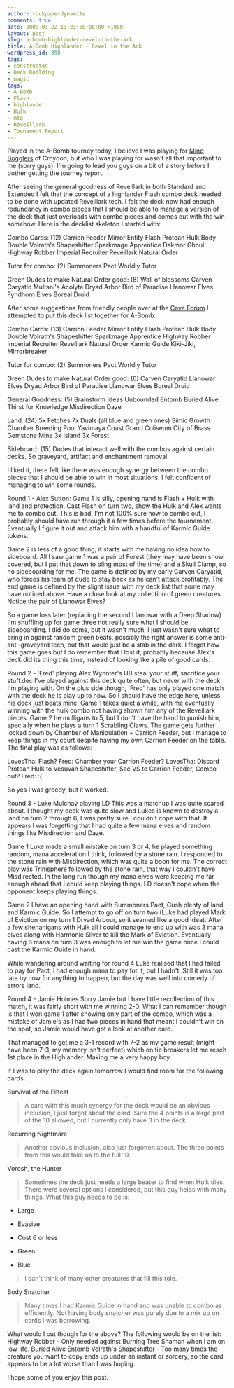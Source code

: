 ```yaml
---
author: rockpaperdynamite
comments: true
date: 2008-03-22 13:23:58+00:00 +1000
layout: post
slug: a-bomb-highlander-revel-in-the-ark
title: A-Bomb Highlander - Revel in the Ark
wordpress_id: 358
tags:
- constructed
- Deck Building
- magic
tags:
- A-Bomb
- Flash
- highlander
- Hulk
- mtg
- Reveillark
- Tounament Report
---
```


Played in the A-Bomb tourney today, I believe I was playing for [Mind Bogglers](http://www.mindbogglers.com.au/) of Croydon, but who I was playing for wasn't all that important to me (sorry guys). I'm going to lead you guys on a bit of a story before I bother getting the tourney report.

After seeing the general goodness of Reveillark in both Standard and Extended I felt that the concept of a highlander Flash combo deck needed to be done with updated Reveillark tech. I felt the deck now had enough redundancy in combo pieces that I should be able to manage a version of the deck that just overloads with combo pieces and comes out with the win somehow. Here is the decklist skeleton I started with:

Combo Cards: (12)
Carrion Feeder
Mirror Entity
Flash
Protean Hulk
Body Double
Volrath's Shapeshifter
Sparkmage Apprentice
Dakmor Ghoul
Highway Robber
Imperial Recruiter
Reveillark
Natural Order <!-- more -->

Tutor for combo: (2)
Summoners Pact
Worldly Tutor

Green Dudes to make Natural Order good: (8)
Wall of blossoms
Carven Caryatid
Multani's Acolyte
Dryad Arbor
Bird of Paradise
Llanowar Elves
Fyndhorn Elves
Boreal Druid

After some suggestions from friendly people over at the [Cave Forum](http://cavecrew.yourfreebb.com/topic90.html) I attempted to put this deck list together for A-Bomb:

Combo Cards: (13)
Carrion Feeder
Mirror Entity
Flash
Protean Hulk
Body Double
Volrath's Shapeshifter
Sparkmage Apprentice
Highway Robber
Imperial Recruiter
Reveillark
Natural Order
Karmic Guide
Kiki-Jiki, Mirrorbreaker

Tutor for combo: (2)
Summoners Pact
Worldly Tutor

Green Dudes to make Natural Order good: (6)
Carven Caryatid
Llanowar Elves
Dryad Arbor
Bird of Paradise
Llanowar Elves
Boreal Druid

General Goodness: (5)
Brainstorm
Ideas Unbounded
Entomb
Buried Alive
Thirst for Knowledge
Misdirection
Daze

Land: (24)
5x Fetches
7x Duals (all blue and green ones)
Simic Growth Chamber
Breeding Pool
Yavimaya Coast
Grand Coliseum
City of Brass
Gemstone Mine
3x Island
3x Forest

Sideboard: (15)
Dudes that interact well with the combos against certain decks. So graveyard, artifact and enchantment removal.

I liked it, there felt like there was enough synergy between the combo pieces that I should be able to win in most situations. I felt confident of managing to win some rounds.

Round 1 - Alex Sutton:
Game 1 is silly, opening hand is Flash + Hulk with land and protection. Cast Flash on turn two, show the Hulk and Alex wants me to combo out. This is bad, I'm not 100% sure how to combo out, I probably should have run through it a few times before the tournament. Eventually I figure it out and attack him with a handful of Karmic Guide tokens.

Game 2 is less of a good thing, it starts with me having no idea how to sideboard. All I saw game 1 was a pair of Forest (they may have been snow covered, but I put that down to bling most of the time) and a Skull Clamp, so no sideboarding for me. The game is defined by my early Carven Caryatid, who forces his team of dude to stay back as he can't attack profitably. The end game is defined by the slight issue with my deck list that some may have noticed above. Have a close look at my collection of green creatures. Notice the pair of Llanowar Elves?

So a game loss later (replacing the second Llanowar with a Deep Shadow) I'm shuffling up for game three not really sure what I should be sideboarding. I did do some, but it wasn't much, I just wasn't sure what to bring in against random green beats, possibly the right answer is some anti-anti-graveyard tech, but that would just be a stab in the dark. I forget how this game goes but I do remember that I lost it, probably because Alex's deck did its thing this time, instead of looking like a pile of good cards.

Round 2 - 'Fred' playing Alex Wynnter's UB steal your stuff, sacrifice your stuff.dec
I've played against this deck quite often, but never with the deck I'm playing with. On the plus side though, 'Fred' has only played one match with the deck he is play up to now. So I should have the edge here, unless his deck just beats mine. Game 1 takes quiet a while, with me eventually winning with the hulk combo not having shown him any of the Reveillark pieces. Game 2 he mulligans to 5, but I don't have the hand to punish him, specially when he plays a turn 1 Scrabling Claws. The game gets further locked down by Chamber of Manipulation + Carrion Feeder, but I manage to keep things in my court despite having my own Carrion Feeder on the table. The final play was as follows:

LovesTha: Flash?
Fred: Chamber your Carrion Feeder?
LovesTha: Discard Protean Hulk to Vesuvan Shapeshifter, Sac VS to Carrion Feeder, Combo out?
Fred: :(

So yes I was greedy, but it worked.

Round 3 - Luke Mulchay playing LD
This was a matchup I was quite scared about. I thought my deck was quite slow and Lukes is known to destroy a land on turn 2 through 6, I was pretty sure I couldn't cope with that. It appears I was forgetting that I had quite a few mana elves and random things like Misdirection and Daze.

Game 1 Luke made a small mistake on turn 3 or 4, he played something random, mana acceleration I think, followed by a stone rain. I responded to the stone rain with Misdirection, which was quite a boon for me. The correct play was Trinisphere followed by the stone rain, that way I couldn't have Misdirected. In the long run though my mana elves were keeping me far enough ahead that I could keep playing things. LD doesn't cope when the opponent keeps playing things.

Game 2 I have an opening hand with Summoners Pact, Gush plenty of land and Karmic Guide. So I attempt to go off on turn two (Luke had played Mark of Eviction on my turn 1 Dryad Arbour, so it seamed like a good idea). After a few shenanigans with Hulk all I could manage to end up with was 3 mana elves along with Harmonic Sliver to kill the Mark of Eviction. Eventually having 6 mana on turn 3 was enough to let me win the game once I could cast the Karmic Guide in hand.

While wandering around waiting for round 4 Luke realised that I had failed to pay for Pact, I had enough mana to pay for it, but I hadn't. Still it was too late by now for anything to happen, but the day was well into comedy of errors land.

Round 4 - Jamie Holmes
Sorry Jamie but I have little recollection of this match, it was fairly short with me winning 2-0. What I can remember though is that I won game 1 after showing only part of the combo, which was a mistake of Jamie's as I had two pieces in hand that meant I couldn't win on the spot, so Jamie would have got a look at another card.

That managed to get me a 3-1 record with 7-2 as my game result (might have been 7-3, my memory isn't perfect) which on tie breakers let me reach 1st place in the Highlander. Making me a very happy boy.

If I was to play the deck again tomorrow I would find room for the following cards:

Survival of the Fittest


<blockquote>A card with this much synergy for the deck would be an obvious inclusion, I just forgot about the card. Sure the 4 points is a large part of the 10 allowed, but I currently only have 3 in the deck.</blockquote>


Recurring Nightmare


<blockquote>Another obvious inclusion, also just forgotten about. The three points from this would take us to the full 10.</blockquote>


Vorosh, the Hunter


<blockquote>Sometimes the deck just needs a large beater to find when Hulk dies. There were several options I considered, but this guy helps with many things. What this guy needs to be is:</blockquote>





	
  * Large

	
  * Evasive

	
  * Cost 6 or less

	
  * Green

	
  * Blue




<blockquote>I can't think of many other creatures that fill this role.</blockquote>


Body Snatcher


<blockquote>Many times I had Karmic Guide in hand and was unable to combo as efficiently. Not having body snatcher was purely due to a mix up on cards I was borrowing.</blockquote>


What would I cut though for the above? The following would be on the list:
Highway Robber - Only needed against Burning Tree Shaman when I am on low life.
Buried Alive
Entomb
Volrath's Shapeshifter - Too many times the creature you want to copy ends up under an instant or sorcery, so the card appears to be a lot worse than I was hoping.

I hope some of you enjoy this post.
